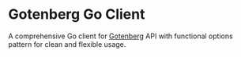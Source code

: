 # Gotenberg Go Client

A comprehensive Go client for [Gotenberg](https://gotenberg.dev/) API with functional options pattern for clean and flexible usage.